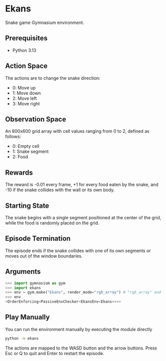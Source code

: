 # Ekans

Snake game Gymnasium environment.

## Prerequisites

- Python 3.13

## Action Space

The actions are to change the snake direction:

- 0: Move up
- 1: Move down
- 2: Move left
- 3: Move right

## Observation Space

An 800x600 grid array with cell values ranging from 0 to 2, defined as follows:

- 0: Empty cell
- 1: Snake segment
- 2: Food

## Rewards

The reward is -0.01 every frame, +1 for every food eaten by the snake, and -10 if the snake collides with the wall or its own body.

## Starting State

The snake begins with a single segment positioned at the center of the grid, while the food is randomly placed on the grid.

## Episode Termination

The episode ends if the snake collides with one of its own segments or moves out of the window boundaries.

## Arguments

```python
>>> import gymnasium as gym
>>> import ekans
>>> env = gym.make("Ekans", render_mode="rgb_array") # "rgb_array" and "human" render modes are available
>>> env
<OrderEnforcing<PassiveEnvChecker<EkansEnv<Ekans>>>>
```

## Play Manually

You can run the environment manually by executing the module directly

```sh
python -m ekans
```

The actions are mapped to the WASD button and the arrow buttons. Press Esc or Q to quit and Enter to restart the episode.
